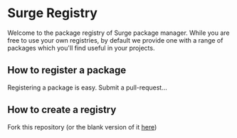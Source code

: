 # Surge Registry
Welcome to the package registry of Surge package manager. While you are free to use your own registries, by default we provide one with a range of packages which you'll find useful in your projects.

## How to register a package
Registering a package is easy. Submit a pull-request...

## How to create a registry
Fork this repository (or the blank version of it [here]())

